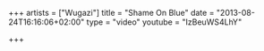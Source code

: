 +++
artists = ["Wugazi"]
title = "Shame On Blue"
date = "2013-08-24T16:16:06+02:00"
type = "video"
youtube = "IzBeuWS4LhY"

+++
